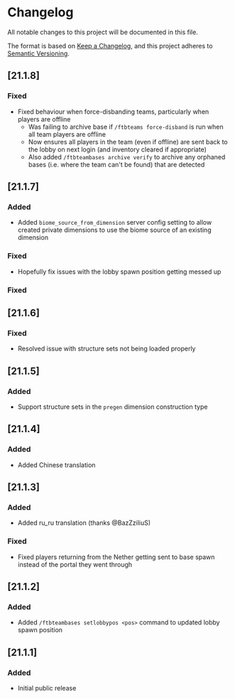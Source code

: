# Changelog
All notable changes to this project will be documented in this file.

The format is based on [Keep a Changelog](https://keepachangelog.com/en/1.0.0/),
and this project adheres to [Semantic Versioning](https://semver.org/spec/v2.0.0.html).

## [21.1.8]

### Fixed
* Fixed behaviour when force-disbanding teams, particularly when players are offline
  * Was failing to archive base if `/ftbteams force-disband` is run when all team players are offline
  * Now ensures all players in the team (even if offline) are sent back to the lobby on next login (and inventory cleared if appropriate)
  * Also added `/ftbteambases archive verify` to archive any orphaned bases (i.e. where the team can't be found) that are detected

## [21.1.7]

### Added
* Added `biome_source_from_dimension` server config setting to allow created private dimensions to use the biome source of an existing dimension

### Fixed
* Hopefully fix issues with the lobby spawn position getting messed up

### Fixed

## [21.1.6]

### Fixed
* Resolved issue with structure sets not being loaded properly

## [21.1.5]

### Added
* Support structure sets in the `pregen` dimension construction type

## [21.1.4]

### Added
* Added Chinese translation

## [21.1.3]

### Added
* Added ru_ru translation (thanks @BazZziliuS)

### Fixed
* Fixed players returning from the Nether getting sent to base spawn instead of the portal they went through

## [21.1.2]

### Added
* Added `/ftbteambases setlobbypos <pos>` command to updated lobby spawn position

## [21.1.1]

### Added
* Initial public release
